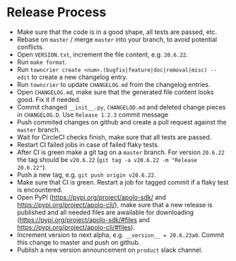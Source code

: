 # Release Process

* Make sure that the code is in a good shape, all tests are passed, etc.
* Rebase on `master` / merge `master` into your branch, to avoid potential conflicts.
* Open `VERSION.txt`, increment the file content, e.g. `20.6.22`.
* Run `make format`.
* Run `towncrier create <num>.(bugfix|feature|doc|removal|misc) --edit` to create a new changelog entry.
* Run `towncrier` to update `CHANGELOG.md` from the changelog entries.
* Open `CHANGELOG.md`, make sure that the generated file content looks good. Fix it if needed.
* Commit changed `__init__.py`, `CHANGELOD.md` and deleted change pieces in `CHANGELOG.D`. Use `Release 1.2.3` commit message
* Push commited changes on github and create a pull request against the `master` branch.
* Wait for CircleCI checks finish, make sure that all tests are passed.
* Restart CI failed jobs in case of failed flaky tests.
* After CI is green make a git tag on a `master` branch. For version `20.6.22` the tag should be `v20.6.22` (`git tag -a v20.6.22 -m "Release 20.6.22"`).
* Push a new tag, e.g. `git push origin v20.6.22`.
* Make sure that CI is green. Restart a job for tagged commit if a flaky test is encountered.
* Open PyPI (https://pypi.org/project/apolo-sdk/ and https://pypi.org/project/apolo-cli/),
  make sure that a new release is published and all needed files are awailable for downloading
  (https://pypi.org/project/apolo-sdk/#files and https://pypi.org/project/apolo-cli/#files).
* Increment version to next alpha, e.g. `__version__ = 20.6.23a0`. Commit this change to master and push on github.
* Publish a new version announcement on `product` slack channel.
